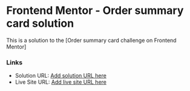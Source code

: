 # Frontend Mentor - Order summary card solution

This is a solution to the [Order summary card challenge on Frontend Mentor]

### Links

- Solution URL: [Add solution URL here](https://your-solution-url.com)
- Live Site URL: [Add live site URL here](https://your-live-site-url.com)

